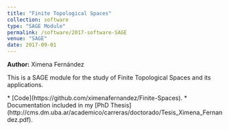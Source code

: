 ```yaml
---
title: "Finite Topological Spaces"
collection: software
type: "SAGE Module"
permalink: /software/2017-software-SAGE
venue: "SAGE"
date: 2017-09-01
---
```


**Author:** Ximena Fernández
<p>
This is a SAGE module for the study of Finite Topological Spaces and its applications.
</p>
* [Code](https://github.com/ximenafernandez/Finite-Spaces).
* Documentation included in my [PhD Thesis](http://cms.dm.uba.ar/academico/carreras/doctorado/Tesis_Ximena_Fernandez.pdf).

